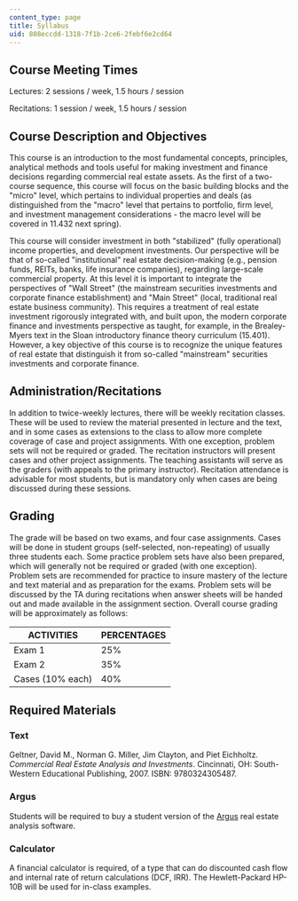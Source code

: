 ```yaml
---
content_type: page
title: Syllabus
uid: 808eccdd-1318-7f1b-2ce6-2febf6e2cd64
---
```


Course Meeting Times
--------------------

Lectures: 2 sessions / week, 1.5 hours / session

Recitations: 1 session / week, 1.5 hours / session

Course Description and Objectives
---------------------------------

This course is an introduction to the most fundamental concepts, principles, analytical methods and tools useful for making investment and finance decisions regarding commercial real estate assets. As the first of a two-course sequence, this course will focus on the basic building blocks and the "micro" level, which pertains to individual properties and deals (as distinguished from the "macro" level that pertains to portfolio, firm level, and investment management considerations - the macro level will be covered in 11.432 next spring).

This course will consider investment in both "stabilized" (fully operational) income properties, and development investments. Our perspective will be that of so-called "institutional" real estate decision-making (e.g., pension funds, REITs, banks, life insurance companies), regarding large-scale commercial property. At this level it is important to integrate the perspectives of "Wall Street" (the mainstream securities investments and corporate finance establishment) and "Main Street" (local, traditional real estate business community). This requires a treatment of real estate investment rigorously integrated with, and built upon, the modern corporate finance and investments perspective as taught, for example, in the Brealey-Myers text in the Sloan introductory finance theory curriculum (15.401). However, a key objective of this course is to recognize the unique features of real estate that distinguish it from so-called "mainstream" securities investments and corporate finance.

Administration/Recitations
--------------------------

In addition to twice-weekly lectures, there will be weekly recitation classes. These will be used to review the material presented in lecture and the text, and in some cases as extensions to the class to allow more complete coverage of case and project assignments. With one exception, problem sets will not be required or graded. The recitation instructors will present cases and other project assignments. The teaching assistants will serve as the graders (with appeals to the primary instructor). Recitation attendance is advisable for most students, but is mandatory only when cases are being discussed during these sessions.

Grading
-------

The grade will be based on two exams, and four case assignments. Cases will be done in student groups (self-selected, non-repeating) of usually three students each. Some practice problem sets have also been prepared, which will generally not be required or graded (with one exception). Problem sets are recommended for practice to insure mastery of the lecture and text material and as preparation for the exams. Problem sets will be discussed by the TA during recitations when answer sheets will be handed out and made available in the assignment section. Overall course grading will be approximately as follows:

| ACTIVITIES | PERCENTAGES |
| --- | --- |
| Exam 1 | 25% |
| Exam 2 | 35% |
| Cases (10% each) | 40% 

Required Materials
------------------

### Text

Geltner, David M., Norman G. Miller, Jim Clayton, and Piet Eichholtz. _Commercial Real Estate Analysis and Investments_. Cincinnati, OH: South-Western Educational Publishing, 2007. ISBN: 9780324305487.

### Argus

Students will be required to buy a student version of the [Argus](http://www.argussoftware.com/) real estate analysis software.

### Calculator

A financial calculator is required, of a type that can do discounted cash flow and internal rate of return calculations (DCF, IRR). The Hewlett-Packard HP-10B will be used for in-class examples.